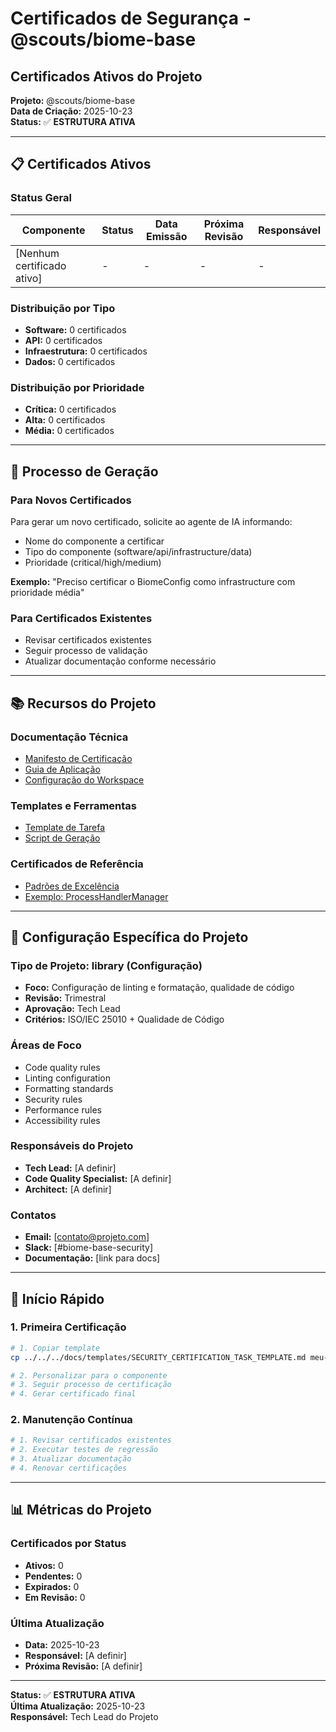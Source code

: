 # Certificados de Segurança - @scouts/biome-base
## Certificados Ativos do Projeto

**Projeto:** @scouts/biome-base  
**Data de Criação:** 2025-10-23  
**Status:** ✅ **ESTRUTURA ATIVA**

---

## 📋 **Certificados Ativos**

### **Status Geral**
| Componente | Status | Data Emissão | Próxima Revisão | Responsável |
|------------|--------|--------------|-----------------|-------------|
| [Nenhum certificado ativo] | - | - | - | - |

### **Distribuição por Tipo**
- **Software:** 0 certificados
- **API:** 0 certificados
- **Infraestrutura:** 0 certificados
- **Dados:** 0 certificados

### **Distribuição por Prioridade**
- **Crítica:** 0 certificados
- **Alta:** 0 certificados
- **Média:** 0 certificados

---

## 🔄 **Processo de Geração**

### **Para Novos Certificados**
Para gerar um novo certificado, solicite ao agente de IA informando:
- Nome do componente a certificar
- Tipo do componente (software/api/infrastructure/data)
- Prioridade (critical/high/medium)

**Exemplo:** "Preciso certificar o BiomeConfig como infrastructure com prioridade média"

### **Para Certificados Existentes**
- Revisar certificados existentes
- Seguir processo de validação
- Atualizar documentação conforme necessário

---

## 📚 **Recursos do Projeto**

### **Documentação Técnica**
- [Manifesto de Certificação](../../../docs/standards/SECURITY_CERTIFICATION_MANIFESTO.md)
- [Guia de Aplicação](../../../docs/standards/SECURITY_CERTIFICATION_GUIDE.md)
- [Configuração do Workspace](../../../docs/standards/certification-config.json)

### **Templates e Ferramentas**
- [Template de Tarefa](../../../docs/templates/SECURITY_CERTIFICATION_TASK_TEMPLATE.md)
- [Script de Geração](../../../../scripts/generate-security-certification.sh)

### **Certificados de Referência**
- [Padrões de Excelência](../../../docs/certificates/README.md)
- [Exemplo: ProcessHandlerManager](../../../libs/logger-node/docs/certificates/reference/SINGLETON_SAFETY_CERTIFICATE.md)

---

## 🎯 **Configuração Específica do Projeto**

### **Tipo de Projeto: library (Configuração)**
- **Foco:** Configuração de linting e formatação, qualidade de código
- **Revisão:** Trimestral
- **Aprovação:** Tech Lead
- **Critérios:** ISO/IEC 25010 + Qualidade de Código

### **Áreas de Foco**
- Code quality rules
- Linting configuration
- Formatting standards
- Security rules
- Performance rules
- Accessibility rules

### **Responsáveis do Projeto**
- **Tech Lead:** [A definir]
- **Code Quality Specialist:** [A definir]
- **Architect:** [A definir]

### **Contatos**
- **Email:** [contato@projeto.com]
- **Slack:** [#biome-base-security]
- **Documentação:** [link para docs]

---

## 🚀 **Início Rápido**

### **1. Primeira Certificação**
```bash
# 1. Copiar template
cp ../../../docs/templates/SECURITY_CERTIFICATION_TASK_TEMPLATE.md meu-componente_TASK.md

# 2. Personalizar para o componente
# 3. Seguir processo de certificação
# 4. Gerar certificado final
```

### **2. Manutenção Contínua**
```bash
# 1. Revisar certificados existentes
# 2. Executar testes de regressão
# 3. Atualizar documentação
# 4. Renovar certificações
```

---

## 📊 **Métricas do Projeto**

### **Certificados por Status**
- **Ativos:** 0
- **Pendentes:** 0
- **Expirados:** 0
- **Em Revisão:** 0

### **Última Atualização**
- **Data:** 2025-10-23
- **Responsável:** [A definir]
- **Próxima Revisão:** [A definir]

---

**Status:** ✅ **ESTRUTURA ATIVA**  
**Última Atualização:** 2025-10-23  
**Responsável:** Tech Lead do Projeto
